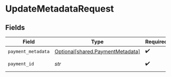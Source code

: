 # UpdateMetadataRequest


## Fields

| Field                                                                      | Type                                                                       | Required                                                                   | Description                                                                |
| -------------------------------------------------------------------------- | -------------------------------------------------------------------------- | -------------------------------------------------------------------------- | -------------------------------------------------------------------------- |
| `payment_metadata`                                                         | [Optional[shared.PaymentMetadata]](../../models/shared/paymentmetadata.md) | :heavy_check_mark:                                                         | N/A                                                                        |
| `payment_id`                                                               | *str*                                                                      | :heavy_check_mark:                                                         | The payment ID.                                                            |